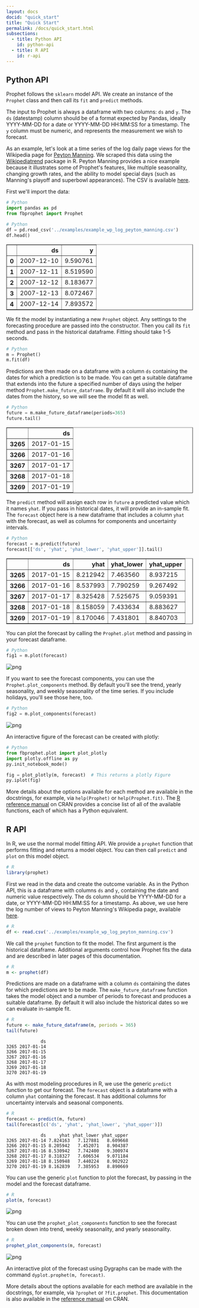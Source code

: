 ```yaml
---
layout: docs
docid: "quick_start"
title: "Quick Start"
permalink: /docs/quick_start.html
subsections:
  - title: Python API
    id: python-api
  - title: R API
    id: r-api
---
```

<a id="python-api"> </a>

## Python API



Prophet follows the `sklearn` model API.  We create an instance of the `Prophet` class and then call its `fit` and `predict` methods.  


The input to Prophet is always a dataframe with two columns: `ds` and `y`.  The `ds` (datestamp) column should be of a format expected by Pandas, ideally YYYY-MM-DD for a date or YYYY-MM-DD HH:MM:SS for a timestamp. The `y` column must be numeric, and represents the measurement we wish to forecast.



As an example, let's look at a time series of the log daily page views for the Wikipedia page for [Peyton Manning](https://en.wikipedia.org/wiki/Peyton_Manning).  We scraped this data using the [Wikipediatrend](https://cran.r-project.org/package=wikipediatrend) package in R.  Peyton Manning provides a nice example because it illustrates some of Prophet's features, like multiple seasonality, changing growth rates, and the ability to model special days (such as Manning's playoff and superbowl appearances). The CSV is available [here](https://github.com/facebook/prophet/blob/master/examples/example_wp_log_peyton_manning.csv).



First we'll import the data:


```python
# Python
import pandas as pd
from fbprophet import Prophet
```
```python
# Python
df = pd.read_csv('../examples/example_wp_log_peyton_manning.csv')
df.head()
```



<div>
<style scoped>
    .dataframe tbody tr th:only-of-type {
        vertical-align: middle;
    }

    .dataframe tbody tr th {
        vertical-align: top;
    }

    .dataframe thead th {
        text-align: right;
    }
</style>
<table border="1" class="dataframe">
  <thead>
    <tr style="text-align: right;">
      <th></th>
      <th>ds</th>
      <th>y</th>
    </tr>
  </thead>
  <tbody>
    <tr>
      <th>0</th>
      <td>2007-12-10</td>
      <td>9.590761</td>
    </tr>
    <tr>
      <th>1</th>
      <td>2007-12-11</td>
      <td>8.519590</td>
    </tr>
    <tr>
      <th>2</th>
      <td>2007-12-12</td>
      <td>8.183677</td>
    </tr>
    <tr>
      <th>3</th>
      <td>2007-12-13</td>
      <td>8.072467</td>
    </tr>
    <tr>
      <th>4</th>
      <td>2007-12-14</td>
      <td>7.893572</td>
    </tr>
  </tbody>
</table>
</div>



We fit the model by instantiating a new `Prophet` object.  Any settings to the forecasting procedure are passed into the constructor.  Then you call its `fit` method and pass in the historical dataframe. Fitting should take 1-5 seconds.


```python
# Python
m = Prophet()
m.fit(df)
```
Predictions are then made on a dataframe with a column `ds` containing the dates for which a prediction is to be made. You can get a suitable dataframe that extends into the future a specified number of days using the helper method `Prophet.make_future_dataframe`. By default it will also include the dates from the history, so we will see the model fit as well. 


```python
# Python
future = m.make_future_dataframe(periods=365)
future.tail()
```



<div>
<style scoped>
    .dataframe tbody tr th:only-of-type {
        vertical-align: middle;
    }

    .dataframe tbody tr th {
        vertical-align: top;
    }

    .dataframe thead th {
        text-align: right;
    }
</style>
<table border="1" class="dataframe">
  <thead>
    <tr style="text-align: right;">
      <th></th>
      <th>ds</th>
    </tr>
  </thead>
  <tbody>
    <tr>
      <th>3265</th>
      <td>2017-01-15</td>
    </tr>
    <tr>
      <th>3266</th>
      <td>2017-01-16</td>
    </tr>
    <tr>
      <th>3267</th>
      <td>2017-01-17</td>
    </tr>
    <tr>
      <th>3268</th>
      <td>2017-01-18</td>
    </tr>
    <tr>
      <th>3269</th>
      <td>2017-01-19</td>
    </tr>
  </tbody>
</table>
</div>



The `predict` method will assign each row in `future` a predicted value which it names `yhat`.  If you pass in historical dates, it will provide an in-sample fit. The `forecast` object here is a new dataframe that includes a column `yhat` with the forecast, as well as columns for components and uncertainty intervals.


```python
# Python
forecast = m.predict(future)
forecast[['ds', 'yhat', 'yhat_lower', 'yhat_upper']].tail()
```



<div>
<style scoped>
    .dataframe tbody tr th:only-of-type {
        vertical-align: middle;
    }

    .dataframe tbody tr th {
        vertical-align: top;
    }

    .dataframe thead th {
        text-align: right;
    }
</style>
<table border="1" class="dataframe">
  <thead>
    <tr style="text-align: right;">
      <th></th>
      <th>ds</th>
      <th>yhat</th>
      <th>yhat_lower</th>
      <th>yhat_upper</th>
    </tr>
  </thead>
  <tbody>
    <tr>
      <th>3265</th>
      <td>2017-01-15</td>
      <td>8.212942</td>
      <td>7.463560</td>
      <td>8.937215</td>
    </tr>
    <tr>
      <th>3266</th>
      <td>2017-01-16</td>
      <td>8.537993</td>
      <td>7.790259</td>
      <td>9.267492</td>
    </tr>
    <tr>
      <th>3267</th>
      <td>2017-01-17</td>
      <td>8.325428</td>
      <td>7.525675</td>
      <td>9.059391</td>
    </tr>
    <tr>
      <th>3268</th>
      <td>2017-01-18</td>
      <td>8.158059</td>
      <td>7.433634</td>
      <td>8.883627</td>
    </tr>
    <tr>
      <th>3269</th>
      <td>2017-01-19</td>
      <td>8.170046</td>
      <td>7.431801</td>
      <td>8.840703</td>
    </tr>
  </tbody>
</table>
</div>



You can plot the forecast by calling the `Prophet.plot` method and passing in your forecast dataframe.


```python
# Python
fig1 = m.plot(forecast)
```
 
![png](/prophet/static/quick_start_files/quick_start_12_0.png) 


If you want to see the forecast components, you can use the `Prophet.plot_components` method.  By default you'll see the trend, yearly seasonality, and weekly seasonality of the time series.  If you include holidays, you'll see those here, too.


```python
# Python
fig2 = m.plot_components(forecast)
```
 
![png](/prophet/static/quick_start_files/quick_start_14_0.png) 


An interactive figure of the forecast can be created with plotly:


```python
# Python
from fbprophet.plot import plot_plotly
import plotly.offline as py
py.init_notebook_mode()

fig = plot_plotly(m, forecast)  # This returns a plotly Figure
py.iplot(fig)
```
More details about the options available for each method are available in the docstrings, for example, via `help(Prophet)` or `help(Prophet.fit)`. The [R reference manual](https://cran.r-project.org/web/packages/prophet/prophet.pdf) on CRAN provides a concise list of all of the available functions, each of which has a Python equivalent.


<a id="r-api"> </a>

## R API



In R, we use the normal model fitting API.  We provide a `prophet` function that performs fitting and returns a model object.  You can then call `predict` and `plot` on this model object.


```R
# R
library(prophet)
```
First we read in the data and create the outcome variable. As in the Python API, this is a dataframe with columns `ds` and `y`, containing the date and numeric value respectively. The ds column should be YYYY-MM-DD for a date, or YYYY-MM-DD HH:MM:SS for a timestamp. As above, we use here the log number of views to Peyton Manning's Wikipedia page, available [here](https://github.com/facebook/prophet/blob/master/examples/example_wp_log_peyton_manning.csv).


```R
# R
df <- read.csv('../examples/example_wp_log_peyton_manning.csv')
```
We call the `prophet` function to fit the model.  The first argument is the historical dataframe.  Additional arguments control how Prophet fits the data and are described in later pages of this documentation.


```R
# R
m <- prophet(df)
```
Predictions are made on a dataframe with a column `ds` containing the dates for which predictions are to be made. The `make_future_dataframe` function takes the model object and a number of periods to forecast and produces a suitable dataframe. By default it will also include the historical dates so we can evaluate in-sample fit.


```R
# R
future <- make_future_dataframe(m, periods = 365)
tail(future)
```

                 ds
    3265 2017-01-14
    3266 2017-01-15
    3267 2017-01-16
    3268 2017-01-17
    3269 2017-01-18
    3270 2017-01-19



As with most modeling procedures in R, we use the generic `predict` function to get our forecast. The `forecast` object is a dataframe with a column `yhat` containing the forecast. It has additional columns for uncertainty intervals and seasonal components.


```R
# R
forecast <- predict(m, future)
tail(forecast[c('ds', 'yhat', 'yhat_lower', 'yhat_upper')])
```

                 ds     yhat yhat_lower yhat_upper
    3265 2017-01-14 7.824163   7.127881   8.609668
    3266 2017-01-15 8.205942   7.452071   8.904387
    3267 2017-01-16 8.530942   7.742400   9.300974
    3268 2017-01-17 8.318327   7.606534   9.071184
    3269 2017-01-18 8.150948   7.440224   8.902922
    3270 2017-01-19 8.162839   7.385953   8.890669



You can use the generic `plot` function to plot the forecast, by passing in the model and the forecast dataframe.


```R
# R
plot(m, forecast)
```
 
![png](/prophet/static/quick_start_files/quick_start_29_0.png) 


You can use the `prophet_plot_components` function to see the forecast broken down into trend, weekly seasonality, and yearly seasonality.


```R
# R
prophet_plot_components(m, forecast)
```
 
![png](/prophet/static/quick_start_files/quick_start_31_0.png) 


An interactive plot of the forecast using Dygraphs can be made with the command `dyplot.prophet(m, forecast)`.



More details about the options available for each method are available in the docstrings, for example, via `?prophet` or `?fit.prophet`. This documentation is also available in the [reference manual](https://cran.r-project.org/web/packages/prophet/prophet.pdf) on CRAN.

